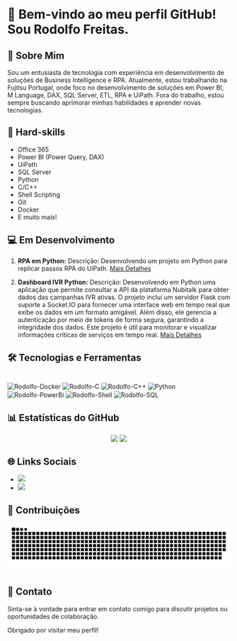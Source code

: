 # 👋 Bem-vindo ao meu perfil GitHub! Sou Rodolfo Freitas.

## 💼 Sobre Mim

Sou um entusiasta de tecnologia com experiência em desenvolvimento de soluções de Business Intelligence e RPA. Atualmente, estou trabalhando na Fujitsu Portugal, onde foco no desenvolvimento de soluções em Power BI, M Language, DAX, SQL Server, ETL, RPA e UiPath. Fora do trabalho, estou sempre buscando aprimorar minhas habilidades e aprender novas tecnologias.

## 🚀 Hard-skills
- Office 365
- Power BI (Power Query, DAX)
- UiPath
- SQL Server
- Python
- C/C++
- Shell Scripting
- Git
- Docker
- E muito mais!

## 💻 Em Desenvolvimento
1. **RPA em Python:**
   Descrição: Desenvolvendo um projeto em Python para replicar passos RPA do UiPath.
   [Mais Detalhes](https://github.com/rodolfofreitas/ProjetoRPA)

2. **Dashboard IVR Python:**
   Descrição: Desenvolvendo em Python uma aplicação que permite consultar a API da plataforma Nubitalk para obter dados das campanhas IVR ativas. O projeto inclui um servidor Flask com suporte a Socket.IO para fornecer uma interface web em tempo real que exibe os dados em um formato amigável. Além  disso, ele gerencia a autenticação por meio de tokens de forma segura, garantindo a integridade dos dados. Este projeto é útil para monitorar e visualizar informações críticas de serviços em tempo real.
   [Mais Detalhes](https://github.com/rodolfofreitas/ProjetoNubitalk)

## 🛠️ Tecnologias e Ferramentas
<div style="display: inline-block;"><br>
  <img align="center" alt="Rodolfo-Docker" src="https://img.shields.io/badge/Docker-2496ED?style=for-the-badge&logo=docker&logoColor=white">
  <img align="center" alt="Rodolfo-C" src="https://img.shields.io/badge/C-00599C?style=for-the-badge&logo=c&logoColor=white">
  <img align="center" alt="Rodolfo-C++" src="https://img.shields.io/badge/C%2B%2B-00599C?style=for-the-badge&logo=c%2B%2B&logoColor=white">
  <img align="center" alt="Python" src="https://img.shields.io/badge/Python-3776AB?style=for-the-badge&logo=python&logoColor=white">
  <img align="center" alt="Rodolfo-PowerBi" src="https://img.shields.io/badge/PowerBI-F2C811?style=for-the-badge&logo=Power%20BI&logoColor=white">
  <img align="center" alt="Rodolfo-Shell" src="https://img.shields.io/badge/Shell_Script-121011?style=for-the-badge&logo=gnu-bash&logoColor=white">
  <img align="center" alt="Rodolfo-SQL" src="https://img.shields.io/badge/Microsoft%20SQL%20Server-CC2927?style=for-the-badge&logo=microsoft%20sql%20server&logoColor=white">
 
</div>

## 📊 Estatísticas do GitHub
<div align="center">
<picture>
<source
  srcset="https://github-readme-stats-three-eosin.vercel.app/api?username=rodolfofreitas&show_icons=true&theme=github_dark&count_private=true"
  media="(prefers-color-scheme: dark)"
/>
<source
  srcset="https://github-readme-stats-three-eosin.vercel.app/api?username=rodolfofreitas&show_icons=true&count_private=true"
  media="(prefers-color-scheme: light), (prefers-color-scheme: no-preference)"
/>
<img height="180em" src="https://github-readme-stats-three-eosin.vercel.app/api?username=rodolfofreitas&show_icons=true&count_private=true" />
</picture>
<picture>
<source 
  srcset="https://github-readme-stats-three-eosin.vercel.app/api/top-langs?username=rodolfofreitas&show_icons=true&theme=github_dark&count_private=true"
  media="(prefers-color-scheme: dark)"
/>
<source
  srcset="https://github-readme-stats-three-eosin.vercel.app/api/top-langs?username=rodolfofreitas&show_icons=true&count_private=true"
  media="(prefers-color-scheme: light), (prefers-color-scheme: no-preference)"
/>
<img height="180em" src="https://github-readme-stats-three-eosin.vercel.app/api/top-langs?username=rodolfofreitas&show_icons=true&count_private=true" />
</picture>
</div>

## 🌐 Links Sociais
- <a href="https://www.linkedin.com/in/rodolfocaldasfreitas" target="_blank"><img src="https://img.shields.io/badge/-LinkedIn-%230077B5?style=for-the-badge&logo=linkedin&logoColor=white" target="_blank"></a>
- <a href = "mailto:rodolfoc@gmail.com"><img src="https://img.shields.io/badge/-Gmail-%23333?style=for-the-badge&logo=gmail&logoColor=white" target="_blank"></a>

## 🐍 Contribuições
![GitHub Contribution Grid Snake](https://github.com/rodolfofreitas/rodolfofreitas/blob/output/github-contribution-grid-snake-dark.svg)

## 💬 Contato
Sinta-se à vontade para entrar em contato comigo para discutir projetos ou oportunidades de colaboração.

Obrigado por visitar meu perfil!


